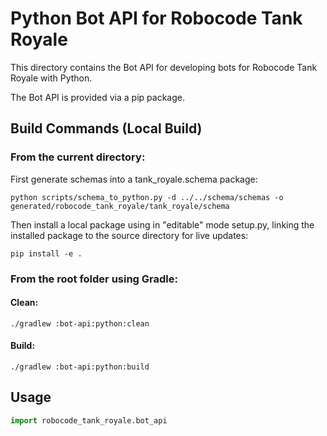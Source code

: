 # Python Bot API for Robocode Tank Royale

This directory contains the Bot API for developing bots for Robocode Tank Royale with Python.

The Bot API is provided via a pip package.

## Build Commands (Local Build)

### From the current directory:

First generate schemas into a tank_royale.schema package:

```shell
python scripts/schema_to_python.py -d ../../schema/schemas -o generated/robocode_tank_royale/tank_royale/schema
```

Then install a local package using in "editable" mode setup.py, linking the installed package to the source directory
for live updates:

```shell
pip install -e .
```

### From the root folder using Gradle:

#### Clean:

```shell
./gradlew :bot-api:python:clean
```

#### Build:

```shell
./gradlew :bot-api:python:build
```

## Usage

```py
import robocode_tank_royale.bot_api
```
